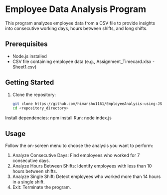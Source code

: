 
# Employee Data Analysis Program

This program analyzes employee data from a CSV file to provide insights into consecutive working days, hours between shifts, and long shifts.

## Prerequisites

- Node.js installed
- CSV file containing employee data (e.g., Assignment_Timecard.xlsx - Sheet1.csv)

## Getting Started

1. Clone the repository:

   ```bash
   git clone https://github.com/himanshu1161/EmployeeAnalysis-using-JS.
   cd <repository_directory>
Install dependencies:
npm install
Run:
node index.js

## Usage
Follow the on-screen menu to choose the analysis you want to perform:

1. Analyze Consecutive Days: Find employees who worked for 7 consecutive days.
2. Analyze Hours Between Shifts: Identify employees with less than 10 hours between shifts.
3. Analyze Single Shift: Detect employees who worked more than 14 hours in a single shift.
4. Exit: Terminate the program.
